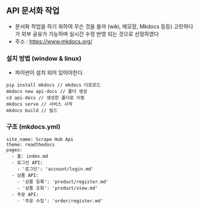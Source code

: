 ## API 문서화 작업

- 문서화 작업을 하기 위하여 무슨 것을 쓸까 (wiki, 메모장, Mkdocs 등등) 고민하다가 외부 공유가 가능하며 실시간 수정 반영 되는 것으로 선정하였다
- 주소 : https://www.mkdocs.org/


### 설치 방법 (window & linux)
- 파이썬이 설치 되어 있어야한다.
```
pip install mkdocs // mkdocs 다운로드
mkdocs new api-docs // 폴더 생성
cd api-docs // 생성한 폴더로 이동
mkdocs serve // 서비스 시작
mkdocs build // 빌드
```

### 구조 (mkdocs.yml)
```
site_name: Scrape Hub Api
theme: readthedocs
pages:
  - 홈: index.md
  - 로그인 API:
    - '로그인': 'account/login.md'
  - 상품 API:
    - '상품 등록': 'product/register.md'
    - '상품 조회': 'product/view.md'
  - 주문 API:
    - '주문 수집': 'order/register.md'
```
